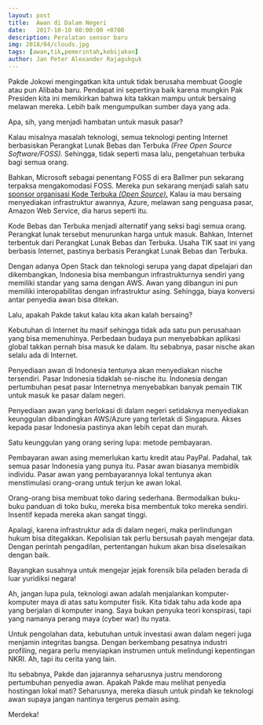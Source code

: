 ```yaml
---
layout: post
title:  Awan di Dalam Negeri
date:   2017-10-10 00:00:00 +0700
description: Peralatan sensor baru 
img: 2018/04/clouds.jpg
tags: [awan,tik,pemerintah,kebijakan]
author: Jan Peter Alexander Rajagukguk
---
```


Pakde Jokowi mengingatkan kita untuk tidak berusaha membuat Google atau pun Alibaba baru. Pendapat ini sepertinya baik karena mungkin Pak Presiden kita ini memikirkan bahwa kita takkan mampu untuk bersaing melawan mereka. Lebih baik mengumpulkan sumber daya yang ada.

Apa, sih, yang menjadi hambatan untuk masuk pasar?

Kalau misalnya masalah teknologi, semua teknologi penting Internet berbasiskan Perangkat Lunak Bebas dan Terbuka *(Free Open Source Software/FOSS).* Sehingga, tidak seperti masa lalu, pengetahuan terbuka bagi semua orang.

Bahkan, Microsoft sebagai penentang FOSS di era Ballmer pun sekarang terpaksa mengakomodasi FOSS. Mereka pun sekarang menjadi salah satu [sponsor organisasi Kode Terbuka *(Open Source).*](https://opensource.org/node/901) Kalau ia mau bersaing menyediakan infrastruktur awannya, Azure,  melawan sang penguasa pasar, Amazon Web Service, dia harus seperti itu.

Kode Bebas dan Terbuka menjadi alternatif yang seksi bagi semua orang. Perangkat lunak tersebut menurunkan harga untuk masuk. Bahkan, Internet terbentuk dari Perangkat Lunak Bebas dan Terbuka. Usaha TIK saat ini yang berbasis Internet, pastinya berbasis Perangkat Lunak Bebas dan Terbuka.

Dengan adanya Open Stack dan teknologi serupa yang dapat dipelajari dan dikembangkan, Indonesia bisa membangun infrastrukturnya sendiri yang memiliki standar yang sama dengan AWS. Awan yang dibangun ini pun memiliki interopabilitas dengan infrastruktur asing. Sehingga, biaya konversi antar penyedia awan bisa ditekan.

Lalu, apakah Pakde takut kalau kita akan kalah bersaing?

Kebutuhan di Internet itu masif sehingga tidak ada satu pun perusahaan yang bisa memenuhinya. Perbedaan budaya pun menyebabkan aplikasi global takkan pernah bisa masuk ke dalam. Itu sebabnya, pasar nische akan selalu ada di Internet.

Penyediaan awan di Indonesia tentunya akan menyediakan nische tersendiri. Pasar Indonesia tidaklah se-nische itu. Indonesia dengan pertumbuhan pesat pasar Internetnya menyebabkan banyak pemain TIK untuk masuk ke pasar dalam negeri.

Penyediaan awan yang berlokasi di dalam negeri setidaknya menyediakan keunggulan dibandingkan AWS/Azure yang terletak di Singapura. Akses kepada pasar Indonesia pastinya akan lebih cepat dan murah. 

Satu keunggulan yang orang sering lupa: metode pembayaran.

Pembayaran awan asing memerlukan kartu kredit atau PayPal. Padahal, tak semua pasar Indonesia yang punya itu. Pasar awan biasanya membidik individu. Pasar awan yang pembayarannya lokal tentunya akan menstimulasi orang-orang untuk terjun ke awan lokal.

Orang-orang bisa membuat toko daring sederhana. Bermodalkan buku-buku panduan di toko buku, mereka bisa membentuk toko mereka sendiri. Insentif kepada mereka akan sangat tinggi.

Apalagi, karena infrastruktur ada di dalam negeri, maka perlindungan hukum bisa ditegakkan. Kepolisian tak perlu bersusah payah mengejar data. Dengan perintah pengadilan, pertentangan hukum akan bisa diselesaikan dengan baik.

Bayangkan susahnya untuk mengejar jejak forensik bila peladen berada di luar yuridiksi negara!

Ah, jangan lupa pula, teknologi awan adalah menjalankan komputer-komputer maya di atas satu komputer fisik. Kita tidak tahu ada kode apa yang berjalan di komputer inang. Saya bukan penyuka teori konspirasi, tapi yang namanya perang maya (cyber war) itu nyata.

Untuk pengolahan data, kebutuhan untuk investasi awan dalam negeri juga menjamin integritas bangsa. Dengan berkembang pesatnya industri profiling, negara perlu menyiapkan instrumen untuk melindungi kepentingan NKRI. Ah, tapi itu cerita yang lain.

Itu sebabnya, Pakde dan jajarannya seharusnya justru mendorong pertumbuhan penyedia awan. Apakah Pakde mau melihat penyedia hostingan lokal mati? Seharusnya, mereka diasuh untuk pindah ke teknologi awan supaya jangan nantinya tergerus pemain asing.

Merdeka!